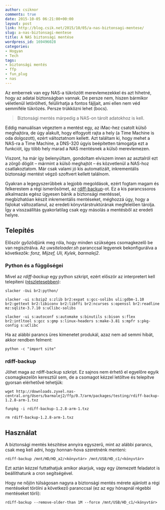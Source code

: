 ```yaml
---
author: csiknor
comments: true
date: 2015-10-05 06:21:00+00:00
layout: post
link: http://blog.csik.net/2015/10/05/a-nas-biztonsagi-mentese/
slug: a-nas-biztonsagi-mentese
title: A NAS biztonsági mentése
wordpress_id: 169496028
categories:
- Hogyan
- Tech
tags:
- biztonsági mentés
- ffp
- fun_plug
- nas
---
```


Az embernek van egy NAS-a tükrözött merevlemezekkel és azt hihetné, hogy az adatai biztonságban vannak. De persze nem, hiszen bármikor véletlenül letörölheti, felülírhatja a fontos fájljait, ami ellen nem véd semmiféle tükrözés. Persze trükközni lehet (bocs).


<blockquote>Biztonsági mentés márpedig a NAS-on tárolt adatokhoz is kell.</blockquote>


Eddig manuálisan végeztem a mentést egy, az iMac-hez csatolt külső meghajtóra, de úgy alakult, hogy elfogyott rajta a hely (a Time Machine is oda dolgozott), ezért változtatnom kellett. Azt találtam ki, hogy mehet a NAS-ra a Time Machine, a DNS-320 úgyis beépítetten támogatja ezt a funkciót, így több hely marad a NAS mentésnek a külső merevlemezen.

Viszont, ha már így belenyúltam, gondoltam elviszem innen az asztalról ezt a zörgő dögöt – mármint a külső meghajtót – és közvetlenül a NAS-hoz csatlakoztatom. Már csak valami jó kis automatizált, inkrementális biztonsági mentést végző szoftvert kellett találnom.

Gyakran a legegyszerűbbek a legjobb megoldások, ezért fogtam magam és felkerestem a régi ismerősömet, az [rdiff-backup](http://www.nongnu.org/rdiff-backup/)-ot. Ez a kis parancssoros alkalmazás egész ügyesen bánik a biztonsági mentéssel, megbízhatóan készít inkrementális mentéseket, méghozzá úgy, hogy a fájlokat változatlanul, az eredeti könyvtárstruktúrának megfelelően tárolja. Így a visszaállítás gyakorlatilag csak egy másolás a mentésből az eredeti helyre.


## Telepítés


Először győződjünk meg róla, hogy minden szükséges csomagkezelő be van regisztrálva. Az _uwsiteloader.sh_ paranccsal legyenek bekonfigurálva a következők: _fonz, Mijzef, Uli, Kylek, barmalej2_.


### Python és a függőségei


Mivel az _rdiff-backup_ egy python szkript, ezért először az interpretert kell telepíteni ([részletesebben](http://forum.nas-central.org/viewtopic.php?f=249&t=10879)):

    
    slacker -Uui br2:python/
    
    slacker -ui s:bzip2 s:zlib br2:expat s:gcc-solibs uli:gdbm-1.10 br2:gettext br2:libiconv br2:libffi br2:ncurses s:openssl br2:readline mz:sqlite-3.7.10 s:uClibc-solibs
    
    slacker -ui s:autoconf s:automake s:binutils s:bison s:flex br2:intltool s:gcc s:gmp s:linux-headers s:make-3.81 s:mpfr s:pkg-config s:uClibc


Ha az alábbi parancs üres kimenetet produkál, azaz nem ad semmi hibát, akkor rendben felment:

    
    python -c "import site"




### rdiff-backup


Jöhet maga az rdiff-backup szkript. Ez sajnos nem érhető el egyelőre egyik csomagkezelőn keresztül sem, de a csomagot kézzel letöltve és telepítve gyorsan elérhetővé tehetjük:

    
    wget http://downloads.zyxel.nas-central.org/Users/barmalej2/ffp/0.7/arm/packages/testing/rdiff-backup-1.2.8-arm-1.txz
    
    funpkg -i rdiff-backup-1.2.8-arm-1.txz
    
    rm rdiff-backup-1.2.8-arm-1.txz




## Használat


A biztonsági mentés készítése annyira egyszerű, mint az alábbi parancs, csak meg kell adni, hogy honnan-hova szeretnénk menteni:

    
    rdiff-backup /mnt/HD/HD_a2/<könyvtár> /mnt/USB/HD_c1/<könyvtár>


Ezt aztán kézzel futtathatjuk amikor akarjuk, vagy egy ütemezett feladatot is beállíthatunk a cron segítségével.

Hogy ne nőjön túlságosan nagyra a biztonsági mentés mérete ajánlott a régi mentéseket törölni a következő paranccsal (ez az egy hónapnál régebbi mentéseket törli):

    
    rdiff-backup --remove-older-than 1M --force /mnt/USB/HD_c1/<könyvtár>

